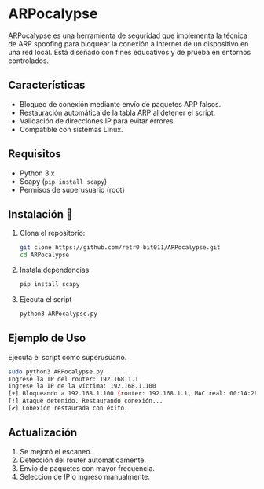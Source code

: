 # ARPocalypse 

ARPocalypse es una herramienta de seguridad que implementa la técnica de ARP spoofing para bloquear la conexión a Internet de un dispositivo en una red local. Está diseñado con fines educativos y de prueba en entornos controlados.

## Características 
- Bloqueo de conexión mediante envío de paquetes ARP falsos.
- Restauración automática de la tabla ARP al detener el script.
- Validación de direcciones IP para evitar errores.
- Compatible con sistemas Linux.

## Requisitos 
- Python 3.x
- Scapy (`pip install scapy`)
- Permisos de superusuario (root)

## Instalación 🚀
1. Clona el repositorio:
   ```bash
   git clone https://github.com/retr0-bit011/ARPocalypse.git
   cd ARPocalypse
   ```
2. Instala dependencias
   ```bash
   pip install scapy
   ```
3. Ejecuta el script
   ```bash
   python3 ARPocalypse.py
   ```
## Ejemplo de Uso
Ejecuta el script como superusuario.
```bash
sudo python3 ARPocalypse.py
Ingrese la IP del router: 192.168.1.1
Ingrese la IP de la víctima: 192.168.1.100
[+] Bloqueando a 192.168.1.100 (router: 192.168.1.1, MAC real: 00:1A:2B:3C:4D:5E)
[!] Ataque detenido. Restaurando conexión...
[✔] Conexión restaurada con éxito.
```
## Actualización
1. Se mejoró el escaneo.
2. Detección del router automaticamente.
3. Envio de paquetes con mayor frecuencia.
4. Selección de IP o ingreso manualmente.
